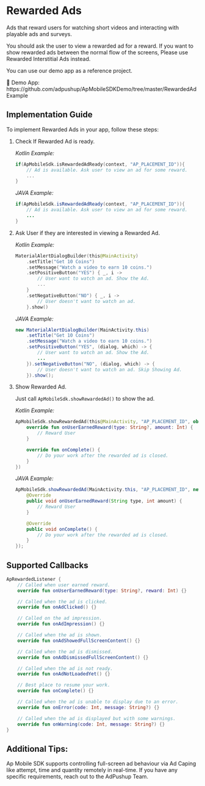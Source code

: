 # Rewarded Ads

Ads that reward users for watching short videos and interacting with playable ads and surveys. 

You should ask the user to view a rewarded ad for a reward. If you want to show rewarded ads between the normal flow of the screens, Please use Rewarded Interstitial Ads instead.

You can use our demo app as a reference project.

<aside>
📎 Demo App: https://github.com/adpushup/ApMobileSDKDemo/tree/master/RewardedAdExample

</aside>

## Implementation Guide

To implement Rewarded Ads in your app, follow these steps:

1. Check If Rewarded Ad is ready.
    
    *Kotlin Example:*
    
    ```kotlin
    if(ApMobileSdk.isRewardedAdReady(context, "AP_PLACEMENT_ID")){
    	// Ad is available. Ask user to view an ad for some reward.
    	...
    }
    ```
    
    *JAVA Example:*
    
    ```java
    if(ApMobileSdk.isRewardedAdReady(context, "AP_PLACEMENT_ID")){
    	// Ad is available. Ask user to view an ad for some reward.
    	...
    }
    ```
    
2. Ask User if they are interested in viewing a Rewarded Ad.
    
    *Kotlin Example:*
    
    ```kotlin
    MaterialAlertDialogBuilder(this@MainActivity)
    	.setTitle("Get 10 Coins")
    	.setMessage("Watch a video to earn 10 coins.")
    	.setPositiveButton("YES") { _, i ->
    		// User want to watch an ad. Show the Ad.
    		...
    	}
    	.setNegativeButton("NO") { _, i ->
    		// User doesn't want to watch an ad.
    	}.show()
    ```
    
    *JAVA Example:*
    
    ```java
    new MaterialAlertDialogBuilder(MainActivity.this)
    	.setTitle("Get 10 Coins")
    	.setMessage("Watch a video to earn 10 coins.")
    	.setPositiveButton("YES", (dialog, which) -> {
    		// User want to watch an ad. Show the Ad.
    		...
    	}).setNegativeButton("NO", (dialog, which) -> {
    		// User doesn't want to watch an ad. Skip Showing Ad.
    	}).show();
    ```
    
3. Show Rewarded Ad.
    
    Just call `ApMobileSdk.showRewardedAd()` to show the ad.
    
    *Kotlin Example:*
    
    ```kotlin
    ApMobileSdk.showRewardedAd(this@MainActivity, "AP_PLACEMENT_ID", object : ApRewardedListener{
        override fun onUserEarnedReward(type: String?, amount: Int) {
    		// Reward User
        }
    
        override fun onComplete() {
    		// Do your work after the rewarded ad is closed.
        }
    })
    ```
    
    *JAVA Example:*
    
    ```java
    ApMobileSdk.showRewardedAd(MainActivity.this, "AP_PLACEMENT_ID", new ApRewardedListener() {
        @Override
        public void onUserEarnedReward(String type, int amount) {
    		// Reward User
        }
    
        @Override
        public void onComplete() {
    		// Do your work after the rewarded ad is closed.
        }
    });
    ```
    

## Supported Callbacks

```kotlin
ApRewardedListener {
	// Called when user earned reward.
	override fun onUserEarnedReward(type: String?, reward: Int) {}

	// Called when the ad is clicked.
	override fun onAdClicked() {}

	// Called on the ad impression.
	override fun onAdImpression() {}

	// Called when the ad is shown.
	override fun onAdShowedFullScreenContent() {}

	// Called when the ad is dismissed.
	override fun onAdDismissedFullScreenContent() {}

	// Called when the ad is not ready.
	override fun onAdNotLoadedYet() {}

	// Best place to resume your work.
	override fun onComplete() {}

	// Called when the ad is unable to display due to an error.
	override fun onError(code: Int, message: String?) {}

	// Called when the ad is displayed but with some warnings.
	override fun onWarning(code: Int, message: String?) {}
}
```
## Additional Tips:
Ap Mobile SDK supports controlling full-screen ad behaviour via Ad Caping like attempt, time and quantity remotely in real-time. If you have any specific requirements, reach out to the AdPushup Team.